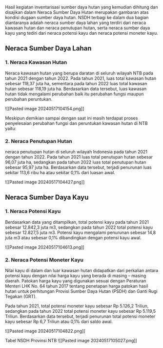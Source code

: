 Hasil kegiatan inventarisasi sumber daya hutan yang kemudian dihitung dan disajikan dalam Neraca Sumber Daya Hutan merupakan gambaran atas kondisi dugaan sumber daya hutan. NSDH terbagi ke dalam dua bagian diantaranya adalah neraca sumber daya lahan yang terdiri dari neraca kawasan hutan dan neraca penutupan hutan, serta neraca sumber daya kayu yang tediri dari neraca potensi kayu dan neraca potensi moneter kayu.

## Neraca Sumber Daya Lahan
### 1. Neraca Kawasan Hutan
Neraca kawasan hutan yang berupa daratan di seluruh wilayah NTB pada tahun 2021 dengan tahun 2022. Pada tahun 2021, luas total kawasan hutan sebesar 118,37 juta ha, sementara pada tahun 2022 luas total kawasan hutan sebesar 118,19 juta ha. Berdasarkan data tersebut, luas kawasan hutan tidak mengalami perubahan baik itu perubahan fungsi maupun perubahan peruntukan.

![[Pasted image 20240517104154.png]]

Meskipun demikian sampai dengan saat ini masih terdapat proses penyelesaian perubahan fungsi dan peruntukan kawasan hutan di NTB yaitu:

### 2. Neraca Penutupan Hutan
neraca penutupan hutan di seluruh wilayah Indonesia pada tahun 2021 dengan tahun 2022. Pada tahun 2021 luas total penutupan hutan sebesar 96,07 juta ha, sedangkan pada tahun 2022 luas total penutupan hutan sebesar 95,97 juta ha. Berdasarkan data tersebut, terjadi penurunan luas sekitar 113,6 ribu ha atau sekitar 0,1% dari luasan awal.

![[Pasted image 20240517104427.png]]

## Neraca Sumber Daya Kayu
### 1. Neraca Potensi Kayu
Berdasarkan data yang ditampilkan, total potensi kayu pada tahun 2021 sebesar 12.842,3 juta m3, sedangkan pada tahun 2022 total potensi kayu sebesar 12.827,5 juta m3. Potensi kayu mengalami penurunan sebesar 14,8 juta m3 atau sebesar 0,1% dibandingkan dengan potensi kayu awal.

![[Pasted image 20240517104613.png]]

### 2. Neraca Potensi Moneter Kayu
Nilai kayu di dalam dan luar kawasan hutan didapatkan dari perkalian antara potensi kayu dengan nilai harga kayu yang berada di masing – masing daerah. Patokan harga kayu yang digunakan sesuai dengan Peraturan Menteri LHK No. 64 tahun 2017 tentang penetapan harga patokan hasil hutan untuk perhitungan Provisi Sumber Daya Hutan (PSDH) dan Ganti Rugi Tegakan (GRT).

Pada tahun 2021, total potensi moneter kayu sebesar Rp 5.126,2 Triliun, sedangkan pada tahun 2022 total potensi moneter kayu sebesar Rp 5.119,5 Triliun. Berdasarkan data tersebut, terjadi penurunan total potensi moneter kayu sebesar Rp 6,7 Triliun atau 0,1% dari saldo awal.

![[Pasted image 20240517104822.png]]

Tabel NSDH Provinsi NTB
![[Pasted image 20240517105027.png]]